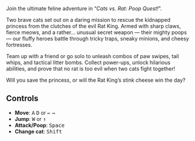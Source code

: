 Join the ultimate feline adventure in “*Cats vs. Rat: Poop Quest!*”.

Two brave cats set out on a daring mission to rescue the kidnapped princess from the clutches of the evil Rat King.
Armed with sharp claws, fierce meows, and a rather… unusual secret weapon — their mighty poops — our fluffy heroes battle
through tricky traps, sneaky minions, and cheesy fortresses.

Team up with a friend or go solo to unleash combos of paw swipes, tail whips, and tactical litter bombs. Collect power-ups,
unlock hilarious abilities, and prove that no rat is too evil when two cats fight together!

Will you save the princess, or will the Rat King’s stink cheese win the day?

## Controls
* **Move**: <kbd>A</kbd> <kbd>D</kbd> or <kbd>←</kbd> <kbd>→</kbd>
* **Jump**: <kbd>W</kbd> or <kbd>↑</kbd>
* **Attack/Poop**: <kbd>Space</kbd>
* **Change cat**: <kbd>Shift</kbd>